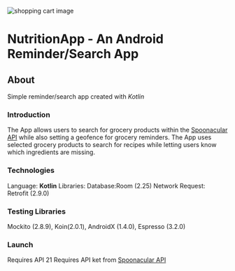 ![shopping cart image](food_shopping_cart.jpg "Shopping cart")
# NutritionApp - An Android Reminder/Search App
## About
Simple reminder/search app created with _Kotlin_
### Introduction
The App allows users to search for grocery products within the [Spoonacular API](https://rapidapi.com/spoonacular/api/recipe-food-nutrition) while also setting a geofence for grocery reminders. The App uses selected grocery products to search
for recipes while letting users know which ingredients are missing.
### Technologies
Language: **Kotlin**
Libraries: 
Database:Room (2.25)
Network Request: Retrofit (2.9.0)

### Testing Libraries
Mockito (2.8.9), Koin(2.0.1), AndroidX (1.4.0), Espresso (3.2.0)

### Launch
Requires API 21
Requires API ket from [Spoonacular API](https://rapidapi.com/spoonacular/api/recipe-food-nutrition)
